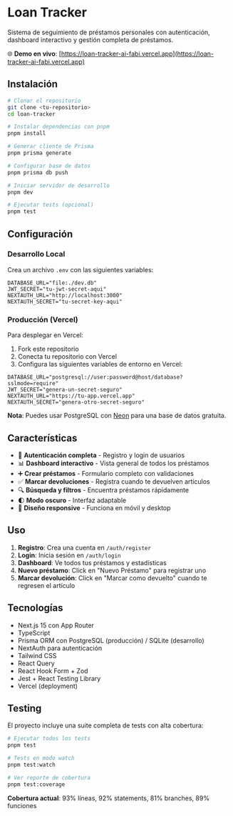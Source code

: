 # Loan Tracker

Sistema de seguimiento de préstamos personales con autenticación, dashboard interactivo y gestión completa de préstamos.

🌐 **Demo en vivo**: [https://loan-tracker-ai-fabi.vercel.app](https://loan-tracker-ai-fabi.vercel.app)

## Instalación

```bash
# Clonar el repositorio
git clone <tu-repositorio>
cd loan-tracker

# Instalar dependencias con pnpm
pnpm install

# Generar cliente de Prisma
pnpm prisma generate

# Configurar base de datos
pnpm prisma db push

# Iniciar servidor de desarrollo
pnpm dev

# Ejecutar tests (opcional)
pnpm test
```

## Configuración

### Desarrollo Local

Crea un archivo `.env` con las siguientes variables:

```env
DATABASE_URL="file:./dev.db"
JWT_SECRET="tu-jwt-secret-aqui"
NEXTAUTH_URL="http://localhost:3000"
NEXTAUTH_SECRET="tu-secret-key-aqui"
```

### Producción (Vercel)

Para desplegar en Vercel:

1. Fork este repositorio
2. Conecta tu repositorio con Vercel
3. Configura las siguientes variables de entorno en Vercel:

```env
DATABASE_URL="postgresql://user:password@host/database?sslmode=require"
JWT_SECRET="genera-un-secret-seguro"
NEXTAUTH_URL="https://tu-app.vercel.app"
NEXTAUTH_SECRET="genera-otro-secret-seguro"
```

**Nota**: Puedes usar PostgreSQL con [Neon](https://neon.tech) para una base de datos gratuita.

## Características

- 🔐 **Autenticación completa** - Registro y login de usuarios
- 📊 **Dashboard interactivo** - Vista general de todos los préstamos
- ➕ **Crear préstamos** - Formulario completo con validaciones
- ✅ **Marcar devoluciones** - Registra cuando te devuelven artículos
- 🔍 **Búsqueda y filtros** - Encuentra préstamos rápidamente
- 🌓 **Modo oscuro** - Interfaz adaptable
- 📱 **Diseño responsive** - Funciona en móvil y desktop

## Uso

1. **Registro**: Crea una cuenta en `/auth/register`
2. **Login**: Inicia sesión en `/auth/login`
3. **Dashboard**: Ve todos tus préstamos y estadísticas
4. **Nuevo préstamo**: Click en "Nuevo Préstamo" para registrar uno
5. **Marcar devolución**: Click en "Marcar como devuelto" cuando te regresen el artículo

## Tecnologías

- Next.js 15 con App Router
- TypeScript
- Prisma ORM con PostgreSQL (producción) / SQLite (desarrollo)
- NextAuth para autenticación
- Tailwind CSS
- React Query
- React Hook Form + Zod
- Jest + React Testing Library
- Vercel (deployment)

## Testing

El proyecto incluye una suite completa de tests con alta cobertura:

```bash
# Ejecutar todos los tests
pnpm test

# Tests en modo watch
pnpm test:watch

# Ver reporte de cobertura
pnpm test:coverage
```

**Cobertura actual**: 93% líneas, 92% statements, 81% branches, 89% funciones